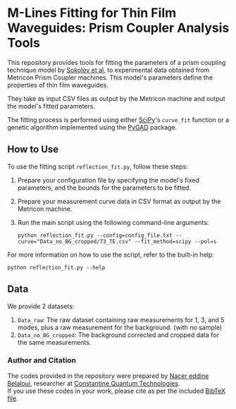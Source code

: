 # M-Lines Fitting for Thin Film Waveguides: Prism Coupler Analysis Tools

This repository provides tools for fitting the parameters of a prism coupling technique model by [Sokolov et al.](https://iopscience.iop.org/article/10.1070/QE2015v045n09ABEH015852) to experimental data obtained from Metricon Prism Coupler machines. This model's parameters define the properties of thin film waveguides. 

They take as input CSV files as output by the Metricon machine and output the model's fitted parameters.

The fitting process is performed using either [SciPy](https://github.com/scipy/scipy)'s `curve_fit` function or a genetic algorithm implemented using the [PyGAD](https://github.com/ahmedfgad/GeneticAlgorithmPython) package.

## How to Use

To use the fitting script `reflection_fit.py`, follow these steps:


1. Prepare your configuration file by specifying the model's fixed parameters, and the bounds for the parameters to be fitted.

1. Prepare your measurement curve data in CSV format as output by the Metricon machine.

1. Run the main script using the following command-line arguments:

    ```
    python reflection_fit.py --config=config_file.txt --curve="Data_no_BG_cropped/T3_TE.csv" --fit_method=scipy --pol=s
    ```

For more information on how to use the script, refer to the built-in help:

``` python reflection_fit.py --help ``` 

## Data
We provide 2 datasets:
1. `Data_raw`: The raw dataset containing raw measurements for 1, 3, and 5 modes, plus a raw measurement for the background. (with no sample)
1. `Data_no_BG_cropped`: The background corrected and cropped data for the same measurements.

### Author and Citation
The codes provided in the repository were prepared by [Nacer eddine Belaloui](https://github.com/Belaloui), researcher at [Constantine Quantum Technologies](https://cqtech.org).<br>
If you use these codes in your work, please cite as per the included [BibTeX file](citation.bib).
